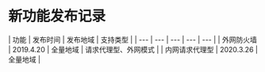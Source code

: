 


# 新功能发布记录

| 功能 | 发布时间 | 发布地域 | 支持类型 | 
| --- | --- | --- | --- | --- |
| 外网防火墙 | 2019.4.20 | 全量地域 | 请求代理型、外网模式 | 
| 内网请求代理型 | 2020.3.26 | 全量地域 | 





